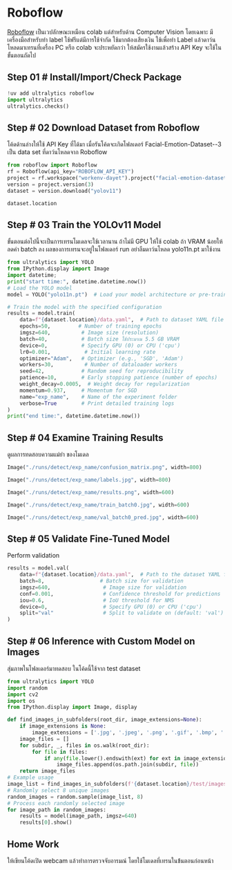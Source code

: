 
# Roboflow
[Roboflow](https://roboflow.com/) 
เป็นเวปลักษณะเหมือน colab แต่สำหรับด้าน Computer Vision โดยเฉพาะ มีเครื่องมือสำหรับทำ label ใช้ฟรีแต่มีการใช้จำกัด ใช้มากต้องเสียงเงิน ใช้เพื่อทำ Label แล้วดาว์นโหลดมาเทรนที่เครื่อง PC หรือ colab จะประหยัดกว่า ให้สมัครใช้งานแล้วสร้าง API Key จะใช้ในขั้นตอนถัดไป

## Step 01 # Install/Import/Check Package
```python
!uv add ultralytics roboflow
import ultralytics
ultralytics.checks()
```
## Step # 02 Download Dataset from Roboflow
โค้ดด้านล่างให้ใช้ API Key ที่ได้มา เมื่อรันโค้ดจะเกิดโฟลเดอร์ Facial-Emotion-Dataset--3 เป็น data set ที่ดาว์นโหลดจาก Roboflow


```python
from roboflow import Roboflow
rf = Roboflow(api_key="ROBOFLOW_API_KEY")
project = rf.workspace("workenv-dayet").project("facial-emotion-dataset-7g1jd-hipbk")
version = project.version(3)
dataset = version.download("yolov11")
```
```python
dataset.location
```
## Step # 03 Train the YOLOv11 Model

ขั้นตอนต่อไปนี้จะเป็นการเทรนโมเดลจะใช้เวลานาน ถ้าไม่มี GPU ให้ใช้ colab ถ้า VRAM น้อยให้ลดค่า batch ลง ผลของการเทรนจะอยู่ในโฟลเดอร์ run อย่าลืมดาว์นโหลด yolo11n.pt มาใช้งาน


```python
from ultralytics import YOLO
from IPython.display import Image
import datetime;
print("start time:", datetime.datetime.now())
# Load the YOLO model
model = YOLO("yolo11n.pt")  # Load your model architecture or pre-trained weights

# Train the model with the specified configuration
results = model.train(
    data=f"{dataset.location}/data.yaml",  # Path to dataset YAML file
    epochs=50,         # Number of training epochs
    imgsz=640,          # Image size (resolution)
    batch=40,           # Batch size ใช้ประมาณ 5.5 GB VRAM
    device=0,           # Specify GPU (0) or CPU ('cpu')
    lr0=0.001,           # Initial learning rate
    optimizer="Adam",   # Optimizer (e.g., 'SGD', 'Adam')
    workers=30,          # Number of dataloader workers
    seed=42,            # Random seed for reproducibility
    patience=10,        # Early stopping patience (number of epochs)
    weight_decay=0.0005,  # Weight decay for regularization
    momentum=0.937,     # Momentum for SGD
    name="exp_name",    # Name of the experiment folder
    verbose=True        # Print detailed training logs
)
print("end time:", datetime.datetime.now())
```

## Step # 04 Examine Training Results
ดูผลการทดสอบความแม่ยำ ของโมเดล


```python
Image("./runs/detect/exp_name/confusion_matrix.png", width=800)
```
```python
Image("./runs/detect/exp_name/labels.jpg", width=800)
```
```python
Image("./runs/detect/exp_name/results.png", width=600)
```
```python
Image("./runs/detect/exp_name/train_batch0.jpg", width=600)
```
```python
Image("./runs/detect/exp_name/val_batch0_pred.jpg", width=600)
```

## Step # 05  Validate Fine-Tuned Model
Perform validation
```python
results = model.val(
    data=f"{dataset.location}/data.yaml",  # Path to the dataset YAML file
    batch=8,                  # Batch size for validation
    imgsz=640,                 # Image size for validation
    conf=0.001,                # Confidence threshold for predictions
    iou=0.6,                   # IoU threshold for NMS
    device=0,                  # Specify GPU (0) or CPU ('cpu')
    split="val"                # Split to validate on (default: 'val')
)
```
## Step # 06 Inference with Custom Model on Images
สุ่มภาพในโฟลเดอร์มาทดสอบ ในโค้ดนี้ใช้จาก test dataset 

```python
from ultralytics import YOLO
import random
import cv2
import os
from IPython.display import Image, display

def find_images_in_subfolders(root_dir, image_extensions=None):
    if image_extensions is None:
        image_extensions = ['.jpg', '.jpeg', '.png', '.gif', '.bmp', '.tiff', '.webp']    
    image_files = []
    for subdir, _, files in os.walk(root_dir):
        for file in files:
            if any(file.lower().endswith(ext) for ext in image_extensions):
                image_files.append(os.path.join(subdir, file))
    return image_files
# Example usage
image_list = find_images_in_subfolders(f'{dataset.location}/test/images')
# Randomly select 8 unique images
random_images = random.sample(image_list, 8)
# Process each randomly selected image
for image_path in random_images:
    results = model(image_path, imgsz=640)
    results[0].show()
```


## Home Work
ให้เขียนโค้ดเปิด webcam แล้วทำการตรวจจับอารมณ์ โดยใช้โมเดลที่เทรนในข้้นตอนก่อนหน้า



